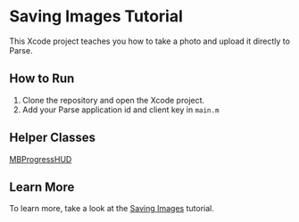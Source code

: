 Saving Images Tutorial
=============================

This Xcode project teaches you how to take a photo and upload it directly to Parse.

How to Run
----------

1. Clone the repository and open the Xcode project.
2. Add your Parse application id and client key in `main.m`

Helper Classes
----------

[MBProgressHUD](https://github.com/jdg/MBProgressHUD)

Learn More
----------

To learn more, take a look at the [Saving Images](https://parse.com/tutorials/saving-images) tutorial.

